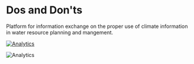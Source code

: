 # Dos and Don'ts 
Platform for information exchange on the proper use of climate information in water resource planning and mangement.

[![Analytics](https://ga-beacon.appspot.com/UA-110073441-2/dos_and_donts/readme)](https://github.com/igrigorik/ga-beacon)

![Analytics](https://ga-beacon.appspot.com/UA-110073441-2/dos_and_donts/readme)
